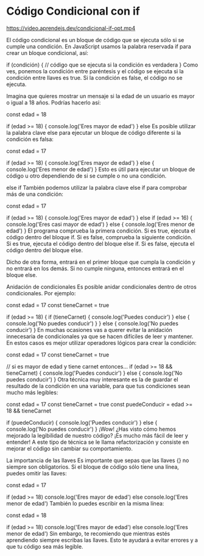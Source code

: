 # Código Condicional con if

https://video.aprendejs.dev/condicional-if-opt.mp4

El código condicional es un bloque de código que se ejecuta sólo si se cumple una condición. En JavaScript usamos la palabra reservada if para crear un bloque condicional, así:

if (condición) {
  // código que se ejecuta si la condición es verdadera
}
Como ves, ponemos la condición entre paréntesis y el código se ejecuta si la condición entre llaves es true. Si la condición es false, el código no se ejecuta.

Imagina que quieres mostrar un mensaje si la edad de un usuario es mayor o igual a 18 años. Podrías hacerlo así:

const edad = 18

if (edad >= 18) {
  console.log('Eres mayor de edad')
}
else
Es posible utilizar la palabra clave else para ejecutar un bloque de código diferente si la condición es falsa:

const edad = 17

if (edad >= 18) {
  console.log('Eres mayor de edad')
} else {
  console.log('Eres menor de edad')
}
Esto es útil para ejecutar un bloque de código u otro dependiendo de si se cumple o no una condición.

else if
También podemos utilizar la palabra clave else if para comprobar más de una condición:

const edad = 17

if (edad >= 18) {
  console.log('Eres mayor de edad')
} else if (edad >= 16) {
  console.log('Eres casi mayor de edad')
} else {
  console.log('Eres menor de edad')
}
El programa comprueba la primera condición. Si es true, ejecuta el código dentro del bloque if. Si es false, comprueba la siguiente condición. Si es true, ejecuta el código dentro del bloque else if. Si es false, ejecuta el código dentro del bloque else.

Dicho de otra forma, entrará en el primer bloque que cumpla la condición y no entrará en los demás. Si no cumple ninguna, entonces entrará en el bloque else.

Anidación de condicionales
Es posible anidar condicionales dentro de otros condicionales. Por ejemplo:

const edad = 17
const tieneCarnet = true

if (edad >= 18) {
  if (tieneCarnet) {
    console.log('Puedes conducir')
  } else {
    console.log('No puedes conducir')
  }
} else {
  console.log('No puedes conducir')
}
En muchas ocasiones vas a querer evitar la anidación innecesaria de condicionales ya que se hacen difíciles de leer y mantener. En estos casos es mejor utilizar operadores lógicos para crear la condición:

const edad = 17
const tieneCarnet = true

// si es mayor de edad y tiene carnet entonces...
if (edad >= 18 && tieneCarnet) {
  console.log('Puedes conducir')
} else {
  console.log('No puedes conducir')
}
Otra técnica muy interesante es la de guardar el resultado de la condición en una variable, para que tus condiciones sean mucho más legibles:

const edad = 17
const tieneCarnet = true
const puedeConducir = edad >= 18 && tieneCarnet

if (puedeConducir) {
  console.log('Puedes conducir')
} else {
  console.log('No puedes conducir')
}
¡Wow! ¿Has visto cómo hemos mejorado la legibilidad de nuestro código? ¡Es mucho más fácil de leer y entender! A este tipo de técnica se le llama refactorización y consiste en mejorar el código sin cambiar su comportamiento.

La importancia de las llaves
Es importante que sepas que las llaves {} no siempre son obligatorios. Si el bloque de código sólo tiene una línea, puedes omitir las llaves:

const edad = 17

if (edad >= 18) console.log('Eres mayor de edad')
else console.log('Eres menor de edad')
También lo puedes escribir en la misma línea:

const edad = 18

if (edad >= 18) console.log('Eres mayor de edad')
else console.log('Eres menor de edad')
Sin embargo, te recomiendo que mientras estés aprendiendo siempre escribas las llaves. Esto te ayudará a evitar errores y a que tu código sea más legible.
